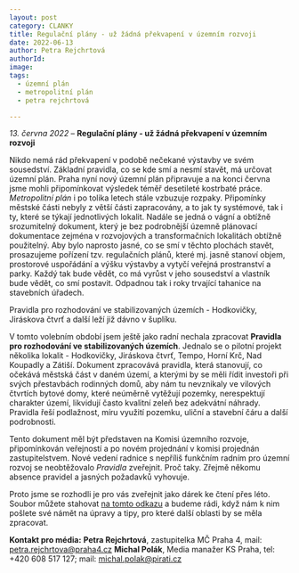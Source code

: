 ```yaml
---
layout: post
category: CLANKY
title: Regulační plány - už žádná překvapení v územním rozvoji
date: 2022-06-13
author: Petra Rejchrtová
authorId: 
image: 
tags: 
  - územní plán
  - metropolitní plán
  - petra rejchrtová

---
```


*13. června 2022* – **Regulační plány - už žádná překvapení v územním rozvoji**

Nikdo nemá rád překvapení v podobě nečekané výstavby ve svém sousedství. Základní pravidla, co se kde smí a nesmí stavět, má určovat územní plán. Praha nyní nový územní plán připravuje a na konci června jsme mohli připomínkovat výsledek téměř desetileté kostrbaté práce. *Metropolitní plán* i po tolika letech stále vzbuzuje rozpaky. Připomínky městské části nebyly z větší části zapracovány, a to jak ty systémové, tak i ty, které se týkají jednotlivých lokalit. Nadále se jedná o vágní a obtížně srozumitelný dokument, který je bez podrobnější územně plánovací dokumentace zejména v rozvojových a transformačních lokalitách obtížně použitelný. Aby bylo naprosto jasné, co se smí v těchto plochách stavět, prosazujeme pořízení tzv. regulačních plánů, které mj. jasně stanoví objem, prostorové uspořádání a výšku výstavby a vytyčí veřejná prostranství a parky. Každý tak bude vědět, co má vyrůst v jeho sousedství a vlastník bude vědět, co smí postavit. Odpadnou tak i roky trvající tahanice na stavebních úřadech.

Pravidla pro rozhodování ve stabilizovaných územích - Hodkovičky, Jiráskova čtvrť a další leží již dávno v šuplíku.

V tomto volebním období jsem ještě jako radní nechala zpracovat **Pravidla pro rozhodování ve stabilizovaných územích**. Jednalo se o pilotní projekt několika lokalit - Hodkovičky, Jiráskova čtvrť, Tempo, Horní Krč, Nad Koupadly a Zátiší. Dokument zpracovává pravidla, která stanovují, co očekává městská část v daném území, a kterými by se měli řídit investoři při svých přestavbách rodinných domů, aby nám tu nevznikaly ve vilových čtvrtích bytové domy, které neúměrně vytěžují pozemky, nerespektují charakter území, likvidují často kvalitní zeleň bez adekvátní náhrady. Pravidla řeší podlažnost, míru využití pozemku, uliční a stavební čáru a další podrobnosti.

Tento dokument měl být představen na Komisi územního rozvoje, připomínkován veřejností a po novém projednání v komisi projednán zastupitelstvem. Nové vedení radnice s nepříliš funkčním radním pro územní rozvoj se neobtěžovalo *Pravidla* zveřejnit. Proč taky. Zřejmě někomu absence pravidel a jasných požadavků vyhovuje. 

Proto jsme se rozhodli je pro vás zveřejnit jako dárek ke čtení přes léto. Soubor můžete stahovat [na tomto odkazu](https://a.pirati.cz/praha4/pravidla-uzemni-rozvoj.pdf) a budeme rádi, když nám k nim pošlete své námět na úpravy a tipy, pro které další oblasti by se měla zpracovat.


**Kontakt pro média:**
**Petra Rejchrtová**, zastupitelka MČ Praha 4, mail: petra.rejchrtova@praha4.cz
**Michal Polák**, Media manažer KS Praha, tel: +420 608 517 127; mail: michal.polak@pirati.cz

